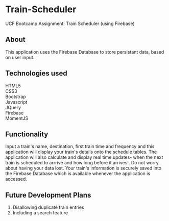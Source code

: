 # Train-Scheduler
UCF Bootcamp Assignment: Train Scheduler (using Firebase)

## About
This application uses the Firebase Database to store persistant data, based on user input.

## Technologies used
HTML5 <br>
CSS3 <br>
Bootstrap <br>
Javascript <br>
JQuery <br>
Firebase <br>
MomentJS

## Functionality
Input a train's  name, destination, first train time and frequency and this application will display your train's details onto the schedule tables. The application will also calculate and display real time updates- when the next train is scheduled to arrrive and how long before it arrives!.
Do not worry about having your data lost. Your train's information is securely saved into the Firebase Database which is available whenever the application is accessed.

## Future Development Plans
1. Disallowing duplicate train entries
2. Including a search feature


